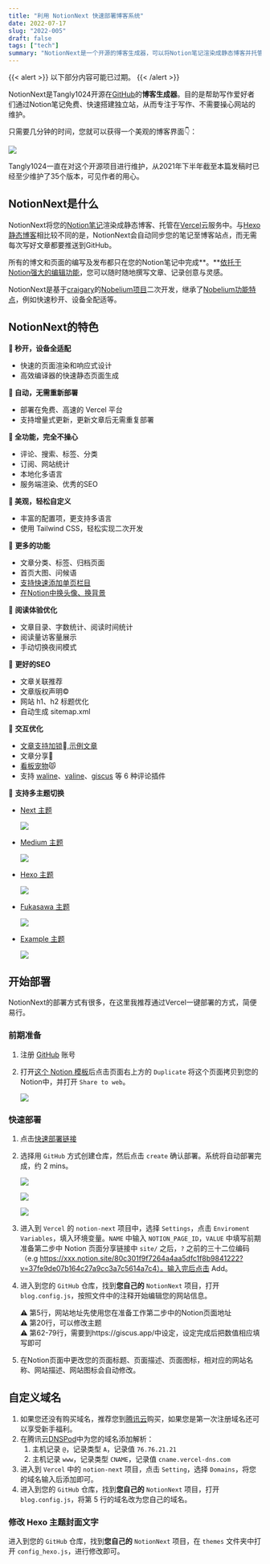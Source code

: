```yaml
---
title: "利用 NotionNext 快速部署博客系统"
date: 2022-07-17
slug: "2022-005"
draft: false
tags: ["tech"]
summary: "NotionNext是一个开源的博客生成器，可以将Notion笔记渲染成静态博客并托管在Vercel云服务中。它具有快速秒开、自动增量式更新、全功能、美观自定义、多主题切换等特点，同时支持自定义域名和Hexo主题封面文字修改。NotionNext的部署方式简便易行，只需要通过Vercel一键部署即可。"
---
```


{{< alert >}}
以下部分内容可能已过期。
{{< /alert >}}

NotionNext是Tangly1024开源在[GitHub](https://github.com/tangly1024/NotionNext)的**博客生成器**。目的是帮助写作爱好者们通过Notion笔记免费、快速搭建独立站，从而专注于写作、不需要操心网站的维护。

只需要几分钟的时间，您就可以获得一个美观的博客界面👇：

![](https://cos.justgoidea.com/justgoidea/uPic/2022/07/17/62d3c59f117c1.png)

Tangly1024一直在对这个开源项目进行维护，从2021年下半年截至本篇发稿时已经至少维护了35个版本，可见作者的用心。

## NotionNext是什么

NotionNext将您的[Notion笔记](https://tangly1024.com/article/notion)渲染成静态博客、托管在[Vercel](https://tangly1024.com/article/vercel)云服务中。与[Hexo静态博客](https://tangly1024.com/article/vercel)相比较不同的是，NotionNext会自动同步您的笔记至博客站点，而无需每次写好文章都要推送到GitHub。

所有的博文和页面的编写及发布都只在您的Notion笔记中完成**。**[依托于Notion强大的编辑功能](https://tangly1024.com/article/notion)，您可以随时随地撰写文章、记录创意与灵感。

NotionNext是基于[craigary](https://github.com/craigary/nobelium)的[Nobelium项目](https://github.com/craigary/nobelium)二次开发，继承了[Nobelium功能特点](https://tangly1024.com/article/notion-nobelium-vercel)，例如快速秒开、设备全配适等。

## NotionNext的特色

**🚀 秒开，设备全适配**

- 快速的页面渲染和响应式设计
- 高效编译器的快速静态页面生成

**🤖 自动，无需重新部署**

- 部署在免费、高速的 Vercel 平台
- 支持增量式更新，更新文章后无需重复部署

**🚙 全功能，完全不操心**

- 评论、搜索、标签、分类
- 订阅、网站统计
- 本地化多语言
- 服务端渲染、优秀的SEO

**🎨 美观，轻松自定义**

- 丰富的配置项，更支持多语言
- 使用 Tailwind CSS，轻松实现二次开发

🙉 **更多的功能**

- 文章分类、标签、归档页面
- 首页大图、问候语
- [支持快速添加单页栏目](https://docs.tangly1024.com/zh/features/singlePage)
- [在Notion中换头像、换背景](https://nextjs-docs-notion-next-ep367chmr-tlyong1992.vercel.app/zh/features/personality)

👀 **阅读体验优化**

- 文章目录、字数统计、阅读时间统计
- 阅读量访客量展示
- 手动切换夜间模式

📶 **更好的SEO**

- 文章关联推荐
- 文章版权声明©️
- 网站 h1、h2 标题优化
- 自动生成 sitemap.xml

👭 **交互优化**

- [文章支持加锁](https://docs.tangly1024.com/zh/features/articleLock)🔏,[示例文章](https://preview.tangly1024.com/article/example-2)
- 文章分享💌
- [看板宠物](https://docs.tangly1024.com/zh/features/live2D)😾
- 支持 [waline](https://waline.js.org/guide/get-started.html)、[valine](https://valine.js.org/)、[giscus](https://giscus.app/zh-CN) 等 6 种评论插件

🎨 **支持多主题切换**

- [Next 主题](https://preview.tangly1024.com/?theme=next)

    ![](https://cos.justgoidea.com/justgoidea/uPic/2022/07/17/62d3c5ad16327.png)

- [Medium 主题](https://preview.tangly1024.com/?theme=medium)

    ![](https://cos.justgoidea.com/justgoidea/uPic/2022/07/17/62d3c5b4d4037.png)

- [Hexo 主题](https://preview.tangly1024.com/?theme=hexo)

    ![](https://cos.justgoidea.com/justgoidea/uPic/2022/07/17/62d3c5ba882bd.png)

- [Fukasawa 主题](https://preview.tangly1024.com/?theme=fukasawa)

    ![](https://cos.justgoidea.com/justgoidea/uPic/2022/07/17/62d3c5c3a4d27.png)

- [Example 主题](https://preview.tangly1024.com/?theme=example)

    ![](https://cos.justgoidea.com/justgoidea/uPic/2022/07/17/62d3c5c9cdc76.png)


## 开始部署

NotionNext的部署方式有很多，在这里我推荐通过Vercel一键部署的方式，简便易行。

### 前期准备

1. 注册 [GitHub](https://github.com/signup?ref_cta=Sign+up&ref_loc=header+logged+out&ref_page=%2F&source=header-home) 账号
2. 打开[这个 Notion 模板](https://www.notion.so/02ab3b8678004aa69e9e415905ef32a5?pvs=21)后点击页面右上方的 `Duplicate` 将这个页面拷贝到您的Notion中，并打开 `Share to web`。

    ![](https://cos.justgoidea.com/justgoidea/uPic/2022/07/16/62d291858c486.png)


### 快速部署

1. 点击[快速部署链接](https://vercel.com/new/clone?demo-description=Notion)
2. 选择用 `GitHub` 方式创建仓库，然后点击 `create` 确认部署。系统将自动部署完成，约 2 mins。

    ![](https://cos.justgoidea.com/justgoidea/uPic/2022/07/17/62d3c5d46e09f.png)

    ![](https://cos.justgoidea.com/justgoidea/uPic/2022/07/17/62d3c5dc7a34c.png)

    ![](https://cos.justgoidea.com/justgoidea/uPic/2022/07/17/62d3c5e228d46.png)

3. 进入到 `Vercel` 的 `notion-next` 项目中，选择 `Settings`，点击 `Enviroment Variables`，填入环境变量。`NAME` 中输入 `NOTION_PAGE_ID`，`VALUE` 中填写前期准备第二步中 Notion 页面分享链接中 `site/` 之后，`?` 之前的三十二位编码（e.g https://xxx.notion.site/80c301f9f7264a4aa5dfc1f8b9841222?v=37fe9de07b164c27a9cc3a7c5614a7c4）。输入完后点击 Add。
4. 进入到您的 `GitHub` 仓库，找到**您自己的** `NotionNext` 项目，打开 `blog.config.js`，按照文件中的注释开始编辑您的网站信息。

    <aside>
    ⚠️ 第5行，网站地址先使用您在准备工作第二步中的Notion页面地址

    </aside>

    <aside>
    ⚠️ 第20行，可以修改主题

    </aside>

    <aside>
    ⚠️ 第62-79行，需要到https://giscus.app/中设定，设定完成后把数值相应填写即可

    </aside>

5. 在Notion页面中更改您的页面标题、页面描述、页面图标，相对应的网站名称、网站描述、网站图标会自动修改。

## 自定义域名

1. 如果您还没有购买域名，推荐您到[腾讯云](https://cloud.tencent.com/act/cps/redirect?redirect=10010&cps_key=dd8807b176686762f8bfc44f59eba859)购买，如果您是第一次注册域名还可以享受新手福利。
2. 在腾讯云[DNSPod](https://console.dnspod.cn/)中为您的域名添加解析：
    1. 主机记录 `@`，记录类型 `A`，记录值 `76.76.21.21`
    2. 主机记录 `www`，记录类型 `CNAME`，记录值 `cname.vercel-dns.com`
3. 进入到 `Vercel` 中的 `notion-next` 项目，点击 `Setting`，选择 `Domains`，将您的域名输入后添加即可。
4. 进入到您的 `GitHub` 仓库，找到**您自己的** `NotionNext` 项目，打开 `blog.config.js`，将第 5 行的域名改为您自己的域名。

### 修改 Hexo 主题封面文字

进入到您的 `GitHub` 仓库，找到**您自己的** `NotionNext` 项目，在 `themes` 文件夹中打开 `config_hexo.js`，进行修改即可。
